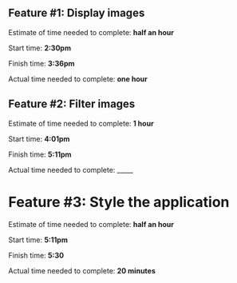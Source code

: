 ## Feature #1: Display images


Estimate of time needed to complete: __half an hour__


Start time: __2:30pm__

Finish time: __3:36pm__

Actual time needed to complete: __one hour__


## Feature #2: Filter images

Estimate of time needed to complete: __1 hour__

Start time: __4:01pm__

Finish time: __5:11pm__

Actual time needed to complete: _____

# Feature #3: Style the application

Estimate of time needed to complete: __half an hour__

Start time: __5:11pm__

Finish time: __5:30__

Actual time needed to complete: __20 minutes__